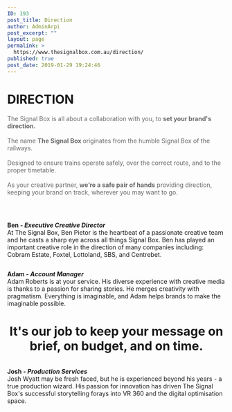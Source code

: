 ```yaml
---
ID: 193
post_title: Direction
author: AdminArpi
post_excerpt: ""
layout: page
permalink: >
  https://www.thesignalbox.com.au/direction/
published: true
post_date: 2019-01-29 19:24:46
---
```

<!-- wp:heading {"level":1} -->
<h1 id="mce_23"><strong>DIRECTION</strong></h1>
<!-- /wp:heading -->

<!-- wp:paragraph {"customTextColor":"#666767","className":"gray-text-block"} -->
<p style="color:#666767" class="has-text-color gray-text-block">The Signal Box is all about a collaboration with you, to <strong>set your brand's direction.</strong><br><br>The name <strong>The Signal Box </strong>originates from the humble Signal Box of the railways.<br><br>Designed to ensure trains operate safely, over the correct route, and to the proper timetable.<br><br>As your creative partner, <strong>we’re a safe pair of hands</strong> providing direction, keeping your brand on track, wherever you may want to go.</p>
<!-- /wp:paragraph -->

<!-- wp:paragraph -->
<p><br></p>
<!-- /wp:paragraph -->

<!-- wp:columns -->
<div class="wp-block-columns has-2-columns"><!-- wp:column -->
<div class="wp-block-column"><!-- wp:image {"id":1786,"align":"center","className":"revealOnScroll"} -->
<div class="wp-block-image revealOnScroll"><figure class="aligncenter"><img src="https://www.thesignalbox.com.au/wp-content/uploads/2019/05/190319_5D_Office-100_Original_Web.jpg" alt="" class="wp-image-1786"/></figure></div>
<!-- /wp:image -->

<!-- wp:paragraph -->
<p><strong>Ben - <em>Executive Creative Director</em></strong><br>At The Signal Box, Ben Pietor is the heartbeat of a passionate creative team and he casts a sharp eye across all things Signal Box. Ben has played an important creative role in the direction of many companies including: Cobram Estate, Foxtel, Lottoland, SBS, and Centrebet. </p>
<!-- /wp:paragraph --></div>
<!-- /wp:column -->

<!-- wp:column -->
<div class="wp-block-column"><!-- wp:image {"id":1784} -->
<figure class="wp-block-image"><img src="https://www.thesignalbox.com.au/wp-content/uploads/2019/05/190412_5D_Red-Rich-Fruits-009_Web.jpg" alt="" class="wp-image-1784"/></figure>
<!-- /wp:image -->

<!-- wp:paragraph -->
<p><strong>Adam - <em>Account&nbsp;Manager</em></strong><br>Adam Roberts is at your service. His diverse experience with creative media is thanks to a passion for sharing stories. He merges creativity with pragmatism. Everything is imaginable, and Adam helps brands to make the imaginable possible.</p>
<!-- /wp:paragraph --></div>
<!-- /wp:column --></div>
<!-- /wp:columns -->

<!-- wp:heading {"level":1,"align":"center"} -->
<h1 style="text-align:center">It's our job to keep your message on brief, on budget, and on time.</h1>
<!-- /wp:heading -->

<!-- wp:columns -->
<div class="wp-block-columns has-2-columns"><!-- wp:column -->
<div class="wp-block-column"><!-- wp:paragraph -->
<p></p>
<!-- /wp:paragraph --></div>
<!-- /wp:column -->

<!-- wp:column -->
<div class="wp-block-column"></div>
<!-- /wp:column --></div>
<!-- /wp:columns -->

<!-- wp:columns -->
<div class="wp-block-columns has-2-columns"><!-- wp:column -->
<div class="wp-block-column"><!-- wp:image {"id":1778} -->
<figure class="wp-block-image"><img src="https://www.thesignalbox.com.au/wp-content/uploads/2019/05/190410_5D_Red-Rich-Fruits-042_Web.jpg" alt="" class="wp-image-1778"/></figure>
<!-- /wp:image --></div>
<!-- /wp:column -->

<!-- wp:column -->
<div class="wp-block-column"><!-- wp:paragraph -->
<p><strong>Josh - <em>Production&nbsp;Services</em></strong><br>Josh Wyatt may be fresh faced, but he is experienced beyond his years - a true production wizard. His passion for innovation has driven The Signal Box's successful storytelling forays into VR 360 and the digital optimisation space.</p>
<!-- /wp:paragraph --></div>
<!-- /wp:column --></div>
<!-- /wp:columns -->